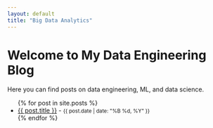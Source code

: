 ```yaml
---
layout: default
title: "Big Data Analytics"
---
```


# Welcome to My Data Engineering Blog
Here you can find posts on data engineering, ML, and data science.

<ul>
{% for post in site.posts %}
  <li>
    <a href="{{ post.url }}">{{ post.title }}</a> - <small>{{ post.date | date: "%B %d, %Y" }}</small>
  </li>
{% endfor %}
</ul>

